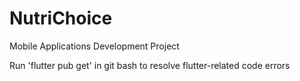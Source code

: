 # NutriChoice
Mobile Applications Development Project

Run 'flutter pub get' in git bash to resolve flutter-related code errors
